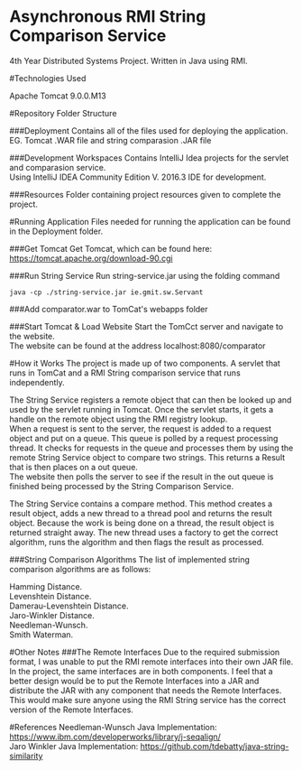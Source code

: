 # Asynchronous RMI String Comparison Service
4th Year Distributed Systems Project. Written in Java using RMI.

#Technologies Used

Apache Tomcat 9.0.0.M13

#Repository Folder Structure

###Deployment
Contains all of the files used for deploying the application. EG. Tomcat .WAR file and string comparasion .JAR file

###Development Workspaces
Contains IntelliJ Idea projects for the servlet and comparasion service.  
Using IntelliJ IDEA Community Edition V. 2016.3 IDE for development.

###Resources
Folder containing project resources given to complete the project.

#Running Application
Files needed for running the application can be found in the Deployment folder.

###Get Tomcat
Get Tomcat, which can be found here: https://tomcat.apache.org/download-90.cgi

###Run String Service
Run string-service.jar using the folding command
```
java -cp ./string-service.jar ie.gmit.sw.Servant
```
###Add comparator.war to TomCat's webapps folder

###Start Tomcat & Load Website
Start the TomCct server and navigate to the website.<br>
The website can be found at the address localhost:8080/comparator<br>

#How it Works
The project is made up of two components. A servlet that runs in TomCat and a RMI String comparison service that runs independently.

The String Service registers a remote object that can then be looked up and used by the servlet running in Tomcat. Once the servlet starts, it gets a handle on the remote object using the RMI registry lookup.<br>
When a request is sent to the server, the request is added to a request object and put on a queue. This queue is polled by a request processing thread. It checks for requests in the queue and processes them by using the remote String Service object to compare two strings. This returns a Result that is then places on a out queue.<br>
The website then polls the server to see if the result in the out queue is finished being processed by the String Comparison Service.

The String Service contains a compare method. This method creates a result object, adds a new thread to a thread pool and returns the result object. Because the work is being done on a thread, the result object is returned straight away. The new thread uses a factory to get the correct algorithm, runs the algorithm and then flags the result as processed.

###String Comparison Algorithms
The list of implemented string comparison algorithms are as follows:

Hamming Distance.<br>
Levenshtein Distance.<br>
Damerau-Levenshtein Distance.<br>
Jaro-Winkler Distance.<br>
Needleman-Wunsch.<br>
Smith Waterman.

#Other Notes
###The Remote Interfaces
Due to the required submission format, I was unable to put the RMI remote interfaces into their own JAR file. In the project, the same interfaces are in both components. I feel that a better design would be to put the Remote Interfaces into a JAR and distribute the JAR with any component that needs the Remote Interfaces. This would make sure anyone using the RMI String service has the correct version of the Remote Interfaces.

#References
Needleman-Wunsch Java Implementation: https://www.ibm.com/developerworks/library/j-seqalign/<br>
Jaro Winkler Java Implementation: https://github.com/tdebatty/java-string-similarity

